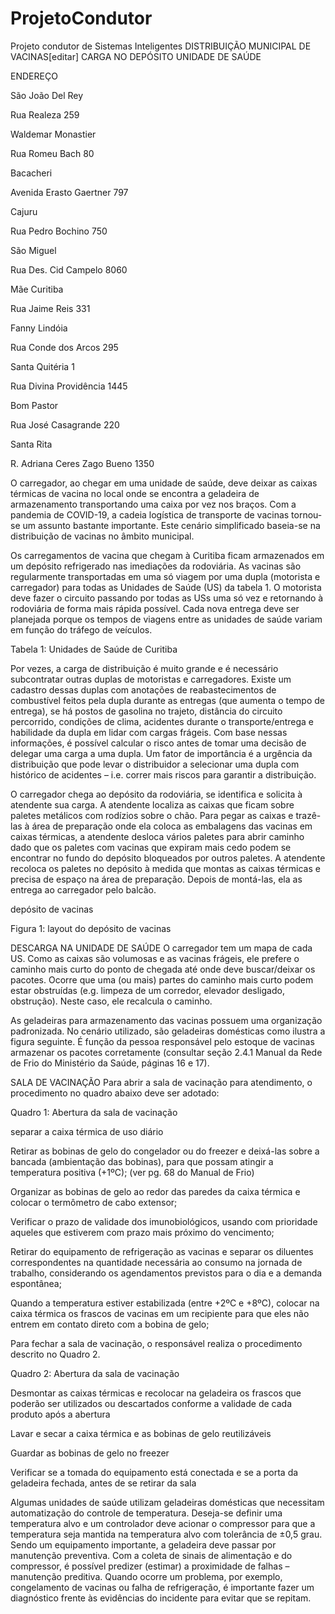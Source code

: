# ProjetoCondutor
Projeto condutor de Sistemas Inteligentes
DISTRIBUIÇÃO MUNICIPAL DE VACINAS[editar]
CARGA NO DEPÓSITO
UNIDADE DE SAÚDE

ENDEREÇO

São João Del Rey

 Rua Realeza 259

Waldemar Monastier

 Rua Romeu Bach 80

Bacacheri

Avenida Erasto Gaertner 797

Cajuru

 Rua Pedro Bochino 750

São Miguel

 Rua Des. Cid Campelo 8060

Mãe Curitiba

 Rua Jaime Reis 331

Fanny Lindóia

 Rua Conde dos Arcos 295

Santa Quitéria 1

 Rua Divina Providência 1445

Bom Pastor

 Rua José Casagrande 220

Santa Rita

 R. Adriana Ceres Zago Bueno 1350


O carregador, ao chegar em uma unidade de saúde, deve deixar as caixas térmicas de vacina no local onde se encontra a geladeira de armazenamento transportando uma caixa por vez nos braços.
Com a pandemia de COVID-19, a cadeia logística de transporte de vacinas tornou-se um assunto bastante importante. Este cenário simplificado baseia-se na distribuição de vacinas no âmbito municipal.

Os carregamentos de vacina que chegam à Curitiba ficam armazenados em um depósito refrigerado nas imediações da rodoviária. As vacinas são regularmente transportadas em uma só viagem por uma dupla (motorista e carregador) para todas as Unidades de Saúde (US) da tabela 1. O motorista deve fazer o circuito passando por todas as USs uma só vez e retornando à rodoviária de forma mais rápida possível. Cada nova entrega deve ser planejada porque os tempos de viagens entre as unidades de saúde variam em função do tráfego de veículos.

Tabela 1:  Unidades de Saúde de Curitiba

Por vezes, a carga de distribuição é muito grande e é necessário subcontratar outras duplas de motoristas e carregadores. Existe um cadastro dessas duplas com anotações de reabastecimentos de combustível feitos pela dupla durante as entregas (que aumenta o tempo de entrega), se há postos de gasolina no trajeto, distância do circuito percorrido, condições de clima, acidentes durante o transporte/entrega e habilidade da dupla em lidar com cargas frágeis. Com base nessas informações, é possível calcular o risco antes de tomar uma decisão de delegar uma carga a uma dupla. Um fator de importância é a urgência da distribuição que pode levar o distribuidor a selecionar uma dupla com histórico de acidentes – i.e. correr mais riscos para garantir a distribuição.

O carregador chega ao depósito da rodoviária, se identifica e solicita à atendente sua carga. A atendente localiza as caixas que ficam sobre paletes metálicos com rodízios sobre o chão. Para pegar as caixas e trazê-las à área de preparação onde ela coloca as embalagens das vacinas em caixas térmicas, a atendente desloca vários paletes para abrir caminho dado que os paletes com vacinas que expiram mais cedo podem se encontrar no fundo do depósito bloqueados por outros paletes. A atendente recoloca os paletes no depósito à medida que montas as caixas térmicas e precisa de espaço na área de preparação. Depois de montá-las, ela as entrega ao carregador pelo balcão.

depósito de vacinas



Figura 1: layout do depósito de vacinas

DESCARGA NA UNIDADE DE SAÚDE
O carregador tem um mapa de cada US. Como as caixas são volumosas e as vacinas frágeis, ele prefere o caminho mais curto do ponto de chegada até onde deve buscar/deixar os pacotes. Ocorre que uma (ou mais) partes do caminho mais curto podem estar obstruídas (e.g. limpeza de um corredor, elevador desligado, obstrução). Neste caso, ele recalcula o caminho.

As geladeiras para armazenamento das vacinas possuem uma organização padronizada. No cenário utilizado, são geladeiras domésticas como ilustra a figura seguinte. É função da pessoa responsável pelo estoque de vacinas armazenar os pacotes corretamente (consultar seção 2.4.1 Manual da Rede de Frio do Ministério da Saúde, páginas 16 e 17).

SALA DE VACINAÇÃO
Para abrir a sala de vacinação para atendimento, o procedimento no quadro abaixo deve ser adotado:

Quadro 1: Abertura da sala de vacinação

separar a caixa térmica de uso diário

Retirar as bobinas de gelo do congelador ou do freezer e deixá-las sobre a bancada (ambientação das bobinas), para que possam atingir a temperatura positiva (+1ºC); (ver pg. 68 do Manual de Frio)

Organizar as bobinas de gelo ao redor das paredes da caixa térmica e colocar o termômetro de cabo extensor;

Verificar o prazo de validade dos imunobiológicos, usando com prioridade aqueles que estiverem com prazo mais próximo do vencimento;

Retirar do equipamento de refrigeração as vacinas e separar os diluentes correspondentes na quantidade necessária ao consumo na jornada de trabalho, considerando os agendamentos previstos para o dia e a demanda espontânea;

Quando a temperatura estiver estabilizada (entre +2ºC e +8ºC), colocar na caixa térmica os frascos de vacinas em um recipiente para que eles não entrem em contato direto com a bobina de gelo;

Para fechar a sala de vacinação, o responsável realiza o procedimento descrito no Quadro 2.

Quadro 2: Abertura da sala de vacinação

Desmontar as caixas térmicas e recolocar na geladeira os frascos que poderão ser utilizados ou descartados conforme a validade de cada produto após a abertura

Lavar e secar a caixa térmica e as bobinas de gelo reutilizáveis

Guardar as bobinas de gelo no freezer

Verificar se a tomada do equipamento está conectada e se a porta da geladeira fechada, antes de se retirar da sala


Algumas unidades de saúde utilizam geladeiras domésticas que necessitam automatização do controle de temperatura. Deseja-se definir uma temperatura alvo e um controlador deve acionar o compressor para que a temperatura seja mantida na temperatura alvo com tolerância de ±0,5 grau. Sendo um equipamento importante, a geladeira deve passar por manutenção preventiva. Com a coleta de sinais de alimentação e do compressor, é possível predizer (estimar) a proximidade de falhas – manutenção preditiva. Quando ocorre um problema, por exemplo, congelamento de vacinas ou falha de refrigeração, é importante fazer um diagnóstico frente às evidências do incidente para evitar que se repitam.
